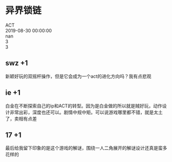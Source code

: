 



# 异界锁链
  
ACT  
2019-08-30 00:00:00  
nan  
3  
3
## swz +1


新颖好玩的双摇杆操作，但是它会成为一个act的进化方向吗？我有点悲观
## ie +1


白金在不断探索自己的ip和ACT的转型。因为是白金做的所以就是贼好玩，动作设计非常出彩，深度也还可以。剧情中规中矩。可以说游戏哪里都不错，就是太土了，卖相有点差
## 17 +1


最后给我留下印象的是这个游戏的解谜，围绕一人二角展开的解谜设计还真是蛮多花样的